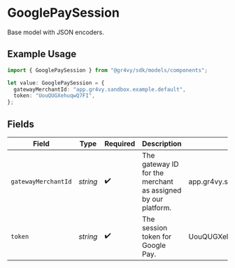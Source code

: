 # GooglePaySession

Base model with JSON encoders.

## Example Usage

```typescript
import { GooglePaySession } from "@gr4vy/sdk/models/components";

let value: GooglePaySession = {
  gatewayMerchantId: "app.gr4vy.sandbox.example.default",
  token: "UouQUGXehuqwQ7FI",
};
```

## Fields

| Field                                                        | Type                                                         | Required                                                     | Description                                                  | Example                                                      |
| ------------------------------------------------------------ | ------------------------------------------------------------ | ------------------------------------------------------------ | ------------------------------------------------------------ | ------------------------------------------------------------ |
| `gatewayMerchantId`                                          | *string*                                                     | :heavy_check_mark:                                           | The gateway ID for the merchant as assigned by our platform. | app.gr4vy.sandbox.example.default                            |
| `token`                                                      | *string*                                                     | :heavy_check_mark:                                           | The session token for Google Pay.                            | UouQUGXehuqwQ7FI                                             |